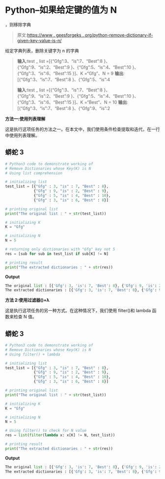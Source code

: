 # Python–如果给定键的值为 N

，则移除字典

> 原文:[https://www . geesforgeks . org/python-remove-dictionary-if-given-key-value-is-n/](https://www.geeksforgeeks.org/python-remove-dictionary-if-given-keys-value-is-n/)

给定字典列表，删除关键字为 n 的字典

> **输入**:test _ list =[{“Gfg”:3、“is”:7、“Best”:8 }、{“Gfg”:9、“is”:2、“Best”:9 }、{“Gfg”:5、“is”:4、“Best”:10 }、{“Gfg”:3、“is”:6、“Best”:15 }]、K =“Gfg”、N = 9
> **输出**:[{“Gfg”:3、“is”:7、“Best”:8 }、{“Gfg”:5、“is”:4
> 
> **输入**:test _ list =[{“Gfg”:3、“is”:7、“Best”:8 }、{“Gfg”:9、“is”:2、“Best”:9 }、{“Gfg”:5、“is”:4、“Best”:10 }、{“Gfg”:3、“is”:6、“Best”:15 }]、K =“Best”、N = 10
> **输出**:[{“Gfg”:3、“is”:7、“Best”:8 }、{“Gfg”:9、“is”:2

**方法一:使用列表理解**

这是执行这项任务的方法之一。在本文中，我们使用条件检查提取和迭代，在一行中使用列表理解。

## 蟒蛇 3

```py
# Python3 code to demonstrate working of 
# Remove Dictionaries whose Key(K) is N
# Using list comprehension

# initializing list
test_list = [{"Gfg" : 3, "is" : 7, "Best" : 8}, 
             {"Gfg" : 9, "is" : 2, "Best" : 9}, 
             {"Gfg" : 5, "is" : 4, "Best" : 10},
             {"Gfg" : 3, "is" : 6, "Best" : 8}]

# printing original list
print("The original list : " + str(test_list))

# initializing K 
K = "Gfg"

# initializing N 
N = 5

# returning only dictionaries with "Gfg" key not 5 
res = [sub for sub in test_list if sub[K] != N]

# printing result 
print("The extracted dictionaries : " + str(res))
```

**Output**

```py
The original list : [{'Gfg': 3, 'is': 7, 'Best': 8}, {'Gfg': 9, 'is': 2, 'Best': 9}, {'Gfg': 5, 'is': 4, 'Best': 10}, {'Gfg': 3, 'is': 6, 'Best': 8}]
The extracted dictionaries : [{'Gfg': 3, 'is': 7, 'Best': 8}, {'Gfg': 9, 'is': 2, 'Best': 9}, {'Gfg': 3, 'is': 6, 'Best': 8}]

```

**方法 2:使用过滤器()+λ**

这是执行这项任务的另一种方式。在这种情况下，我们使用 filter()和 lambda 函数来检查 N 值。

## 蟒蛇 3

```py
# Python3 code to demonstrate working of 
# Remove Dictionaries whose Key(K) is N
# Using filter() + lambda

# initializing list
test_list = [{"Gfg" : 3, "is" : 7, "Best" : 8}, 
             {"Gfg" : 9, "is" : 2, "Best" : 9}, 
             {"Gfg" : 5, "is" : 4, "Best" : 10},
             {"Gfg" : 3, "is" : 6, "Best" : 8}]

# printing original list
print("The original list : " + str(test_list))

# initializing K 
K = "Gfg"

# initializing N 
N = 5

# Using filter() to check for N value
res = list(filter(lambda x: x[K] != N, test_list))

# printing result 
print("The extracted dictionaries : " + str(res))
```

**Output**

```py
The original list : [{'Gfg': 3, 'is': 7, 'Best': 8}, {'Gfg': 9, 'is': 2, 'Best': 9}, {'Gfg': 5, 'is': 4, 'Best': 10}, {'Gfg': 3, 'is': 6, 'Best': 8}]
The extracted dictionaries : [{'Gfg': 3, 'is': 7, 'Best': 8}, {'Gfg': 9, 'is': 2, 'Best': 9}, {'Gfg': 3, 'is': 6, 'Best': 8}]

```